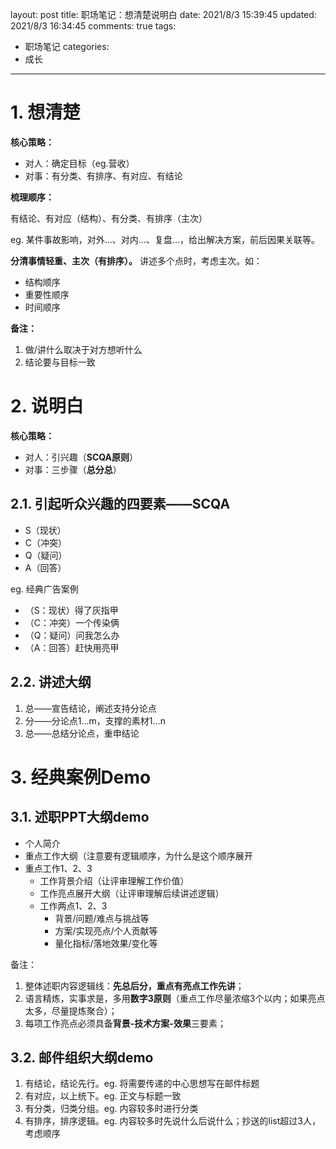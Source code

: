 layout: post
title: 职场笔记：想清楚说明白
date: 2021/8/3 15:39:45
updated: 2021/8/3 16:34:45
comments: true
tags:
- 职场笔记
categories:
- 成长

---

# 1. 想清楚

**核心策略：**

- 对人：确定目标（eg.营收）
- 对事：有分类、有排序、有对应、有结论

<!-- more -->

**梳理顺序：**

有结论、有对应（结构）、有分类、有排序（主次）

eg. 某件事故影响，对外...、对内...、复盘...，给出解决方案，前后因果关联等。

**分清事情轻重、主次（有排序）。** 讲述多个点时，考虑主次。如：

- 结构顺序
- 重要性顺序
- 时间顺序

**备注：**

1. 做/讲什么取决于对方想听什么
2. 结论要与目标一致

# 2. 说明白

**核心策略：**

- 对人：引兴趣（**SCQA原则**）
- 对事：三步骤（**总分总**）

## 2.1. 引起听众兴趣的四要素——SCQA
- S（现状）
- C（冲突）
- Q（疑问）
- A（回答）

eg. 经典广告案例
- （S：现状）得了灰指甲 
- （C：冲突）一个传染俩
- （Q：疑问）问我怎么办 
- （A：回答）赶快用亮甲 

## 2.2. 讲述大纲


1. 总——宣告结论，阐述支持分论点
2. 分——分论点1...m，支撑的素材1...n
3. 总——总结分论点，重申结论

# 3. 经典案例Demo

## 3.1. 述职PPT大纲demo

- 个人简介
- 重点工作大纲（注意要有逻辑顺序，为什么是这个顺序展开
- 重点工作1、2、3
  - 工作背景介绍（让评审理解工作价值）
  - 工作亮点展开大纲（让评审理解后续讲述逻辑）
  - 工作两点1、2、3
    - 背景/问题/难点与挑战等
    - 方案/实现亮点/个人贡献等
    - 量化指标/落地效果/变化等

备注：
1. 整体述职内容逻辑线：**先总后分，重点有亮点工作先讲**；
2. 语言精炼，实事求是，多用**数字3原则**（重点工作尽量浓缩3个以内；如果亮点太多，尽量提炼聚合）；
3. 每项工作亮点必须具备**背景-技术方案-效果**三要素；


## 3.2. 邮件组织大纲demo

1. 有结论，结论先行。eg. 将需要传递的中心思想写在邮件标题
2. 有对应，以上统下。eg. 正文与标题一致
3. 有分类，归类分组。eg. 内容较多时进行分类
4. 有排序，排序逻辑。eg. 内容较多时先说什么后说什么；抄送的list超过3人，考虑顺序
